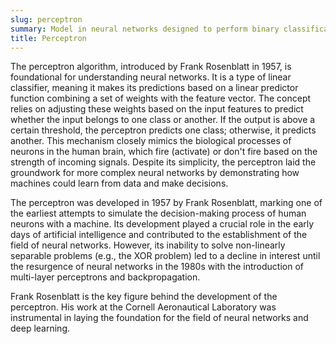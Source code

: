```yaml
---
slug: perceptron
summary: Model in neural networks designed to perform binary classification tasks by mimicking the decision-making process of a single neuron.
title: Perceptron
---
```


The perceptron algorithm, introduced by Frank Rosenblatt in 1957, is foundational for understanding neural networks. It is a type of linear classifier, meaning it makes its predictions based on a linear predictor function combining a set of weights with the feature vector. The concept relies on adjusting these weights based on the input features to predict whether the input belongs to one class or another. If the output is above a certain threshold, the perceptron predicts one class; otherwise, it predicts another. This mechanism closely mimics the biological processes of neurons in the human brain, which fire (activate) or don't fire based on the strength of incoming signals. Despite its simplicity, the perceptron laid the groundwork for more complex neural networks by demonstrating how machines could learn from data and make decisions.

The perceptron was developed in 1957 by Frank Rosenblatt, marking one of the earliest attempts to simulate the decision-making process of human neurons with a machine. Its development played a crucial role in the early days of artificial intelligence and contributed to the establishment of the field of neural networks. However, its inability to solve non-linearly separable problems (e.g., the XOR problem) led to a decline in interest until the resurgence of neural networks in the 1980s with the introduction of multi-layer perceptrons and backpropagation.

Frank Rosenblatt is the key figure behind the development of the perceptron. His work at the Cornell Aeronautical Laboratory was instrumental in laying the foundation for the field of neural networks and deep learning.